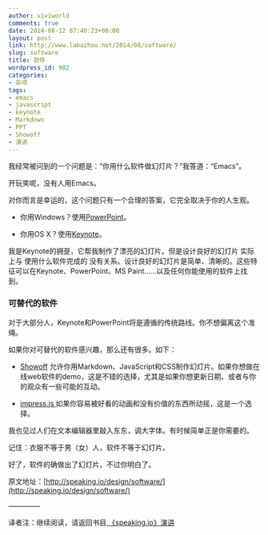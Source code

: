```yaml
---
author: viviworld
comments: true
date: 2014-08-12 07:40:23+00:00
layout: post
link: http://www.labazhou.net/2014/08/software/
slug: software
title: 软件
wordpress_id: 902
categories:
- 杂项
tags:
- emacs
- javascript
- keynote
- Markdown
- PPT
- Showoff
- 演讲
---
```


我经常被问到的一个问题是：“你用什么软件做幻灯片？”我答道：“Emacs”。

开玩笑呢，没有人用Emacs。

对你而言是幸运的，这个问题只有一个合理的答案，它完全取决于你的人生观。



	
  * 你用Windows？使用[PowerPoint](http://office.microsoft.com/en-us/powerpoint/)。

	
  * 你用OS X？使用[Keynote](http://www.apple.com/iwork/keynote/)。


我是Keynote的拥趸，它帮我制作了漂亮的幻灯片。但是设计良好的幻灯片 实际上与 使用什么软件完成的 没有关系。设计良好的幻灯片是简单、清晰的。这些特征可以在Keynote、PowerPoint、MS Paint……以及任何你能使用的软件上找到。


### 可替代的软件


对于大部分人，Keynote和PowerPoint将是遵循的传统路线。你不想偏离这个准绳。

如果你对可替代的软件感兴趣，那么还有很多。如下：



	
  * [Showoff](https://github.com/puppetlabs/showoff) 允许你用Markdown、JavaScript和CSS制作幻灯片。如果你想做在线web软件的demo，这是不错的选择，尤其是如果你想更新日期、或者与你的观众有一些可能的互动。

	
  * [impress.js ](https://github.com/bartaz/impress.js)如果你容易被好看的动画和没有价值的东西所动摇，这是一个选择。


我也见过人们在文本编辑器里敲入东东，调大字体。有时候简单正是你需要的。

记住：衣服不等于男（女）人，软件不等于幻灯片。

好了，软件的确做出了幻灯片，不过你明白了。

原文地址：[http://speaking.io/design/software/](http://speaking.io/design/software/)

————–

译者注：继续阅读，请返回书目,[《speaking.io》演讲](http://www.labazhou.net/speaking/)
